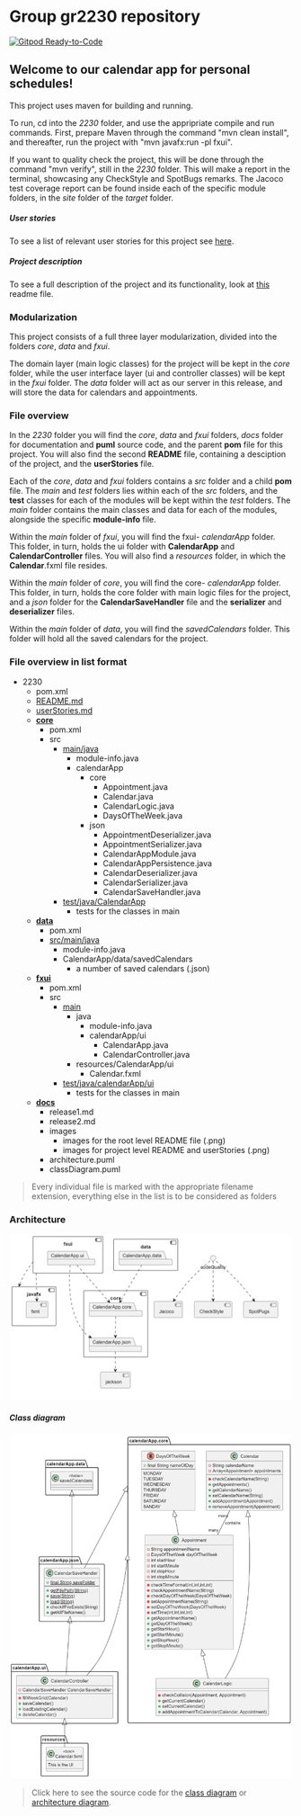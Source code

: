 # Group gr2230 repository 
 
[![Gitpod Ready-to-Code](https://img.shields.io/badge/Gitpod-Ready--to--Code-blue?logo=gitpod)](https://gitpod.stud.ntnu.no/#https://gitlab.stud.idi.ntnu.no/it1901/groups-2022/gr2230/gr2230/-/tree/master/2230/src/main/java.git)


## Welcome to our calendar app for personal schedules!

This project uses maven for building and running.

To run, cd into the *2230* folder, and use the appripriate compile and run commands. First, prepare Maven through the command "mvn clean install", and thereafter, run the project with "mvn javafx:run -pl fxui".

If you want to quality check the project, this will be done through the command "mvn verify", still in the *2230* folder. This will make a report in the terminal, showcasing any CheckStyle and SpotBugs remarks. The Jacoco test coverage report can be found inside each of the specific module folders, in the *site* folder of the *target* folder. 

##### User stories
To see a list of relevant user stories for this project see [here](2230/userStories.md).

##### Project description 
To see a full description of the project and its functionality, look at [this](2230/README.md) readme file.


### Modularization

This project consists of a full three layer modularization, divided into the folders *core*, *data* and *fxui*.

The domain layer (main logic classes) for the project will be kept in the *core* folder, while the user interface layer (ui and controller classes) will be kept in the *fxui* folder. 
The *data* folder will act as our server in this release, and will store the data for calendars and appointments.


### File overview

In the *2230* folder you will find the *core*, *data* and *fxui* folders, *docs* folder for documentation and **puml** source code, and the parent **pom** file for this project. You will also find the second **README** file, containing a desciption of the project, and the **userStories** file. 

Each of the *core*, *data* and *fxui* folders contains a *src* folder and a child **pom** file. The *main* and *test* folders lies within each of the *src* folders, and the **test** classes for each of the modules will be kept within the *test* folders. The *main* folder contains the main classes and data for each of the modules, alongside the specific **module-info** file.

Within the *main* folder of *fxui*, you will find the fxui- *calendarApp* folder. This folder, in turn, holds the ui folder with **CalendarApp** and **CalendarController** files. You will also find a *resources* folder, in which the **Calendar**.fxml file resides. 

Within the *main* folder of *core*, you will find the core- *calendarApp* folder. This folder, in turn, holds the core folder with main logic files for the project, and a *json* folder for the **CalendarSaveHandler** file and the **serializer** and **deserializer** files.

Within the *main* folder of *data*, you will find the *savedCalendars* folder. This folder will hold all the saved calendars for the project. 


### File overview in list format

- 2230
    - pom.xml
    - [README.md](2230/README.md)
    - [userStories.md](2230/userStories.md)
    - [**core**](2230/core)
        - pom.xml
        - src
            - [main/java](2230/core/src/main/java)
                - module-info.java
                - calendarApp
                    - core
                        - Appointment.java
                        - Calendar.java
                        - CalendarLogic.java
                        - DaysOfTheWeek.java
                    - json
                        - AppointmentDeserializer.java
                        - AppointmentSerializer.java
                        - CalendarAppModule.java
                        - CalendarAppPersistence.java
                        - CalendarDeserializer.java
                        - CalendarSerializer.java
                        - CalendarSaveHandler.java
            - [test/java/CalendarApp](2230/core/src/test/java/calendarApp)
                - tests for the classes in main
    - [**data**](2230/data)
        - pom.xml
        - [src/main/java](2230/data/src/main/java)
            - module-info.java
            - CalendarApp/data/savedCalendars
                - a number of saved calendars (.json)
    - [**fxui**](2230/fxui)
        - pom.xml
        - src
            - [main](2230/fxui/src/main)
                - java
                    - module-info.java
                    - calendarApp/ui
                        - CalendarApp.java
                        - CalendarController.java
                - resources/CalendarApp/ui
                    - Calendar.fxml
            - [test/java/calendarApp/ui](2230/fxui/src/test/java/calendarApp/ui)
                - tests for the classes in main
    - [**docs**](2230/docs)
        - release1.md
        - release2.md
        - images 
            - images for the root level README file (.png)
            - images for project level README and userStories (.png)
        - architecture.puml
        - classDiagram.puml

> Every individual file is marked with the appropriate filename extension, everything else in the list is to be considered as folders


### Architecture

[<img src="2230/docs/images/architecture.png" width="650"/>](images/architecture.png)

##### Class diagram

[<img src="2230/docs/images/classDiagram.png" width="650"/>](images/classDiagram.png)

> Click here to see the source code for the [class diagram](2230/docs/classDiagram.puml) or [architecture diagram](2230/docs/architecture).

